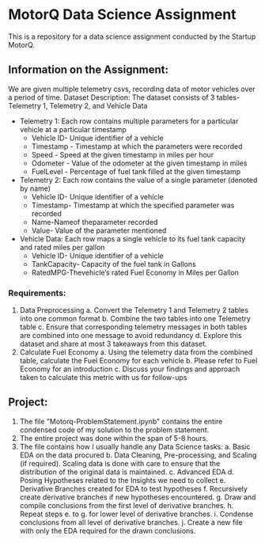 # MotorQ Data Science Assignment
This is a repository for a data science assignment conducted by the Startup MotorQ. 

## Information on the Assignment:
We are given multiple telemetry csvs, recording data of motor vehicles over a period of time. 
Dataset Description: The dataset consists of 3 tables- Telemetry 1, Telemetry 2, and Vehicle Data
- Telemetry 1: Each row contains multiple parameters for a particular vehicle at a particular timestamp
  - Vehicle ID- Unique identifier of a vehicle
  - Timestamp - Timestamp at which the parameters were recorded
  - Speed - Speed at the given timestamp in miles per hour
  - Odometer - Value of the odometer at the given timestamp in miles
  - FuelLevel - Percentage of fuel tank filled at the given timestamp
- Telemetry 2: Each row contains the value of a single parameter (denoted by name)
  - Vehicle ID- Unique identifier of a vehicle
  - Timestamp- Timestamp at which the specified parameter was recorded
  - Name-Nameof theparameter recorded
  - Value- Value of the parameter mentioned
- Vehicle Data: Each row maps a single vehicle to its fuel tank capacity and rated miles per gallon
  - Vehicle ID- Unique identifier of a vehicle
  - TankCapacity- Capacity of the fuel tank in Gallons
  - RatedMPG-Thevehicle’s rated Fuel Economy in Miles per Gallon

### Requirements:
1. Data Preprocessing
  a. Convert the Telemetry 1 and Telemetry 2 tables into one common format
  b. Combine the two tables into one Telemetry table
  c. Ensure that corresponding telemetry messages in both tables are combined into one message to avoid redundancy
  d. Explore this dataset and share at most 3 takeaways from this dataset.
2. Calculate Fuel Economy
  a. Using the telemetry data from the combined table, calculate the Fuel Economy for each vehicle
  b. Please refer to Fuel Economy for an introduction
  c. Discuss your findings and approach taken to calculate this metric with us for follow-ups

## Project:  
1. The file "Motorq-ProblemStatement.ipynb" contains the entire condensed code of my solution to the problem statement.
2. The entire project was done within the span of 5-8 hours.
3. The file contains how I usually handle any Data Science tasks:
  a. Basic EDA on the data procured
  b. Data Cleaning, Pre-processing, and Scaling (if required). Scaling data is done with care to ensure that the distribution of the original data is maintained.
  c. Advanced EDA
  d. Posing Hypotheses related to the Insights we need to collect
  e. Derivative Branches created for EDA to test hypotheses
  f. Recursively create derivative branches if new hypotheses encountered.
  g. Draw and compile conclusions from the first level of derivative branches.
  h. Repeat steps e. to g. for lower level of derivative branches.
  i. Condense conclusions from all level of derivative branches.
  j. Create a new file with only the EDA required for the drawn conclusions.
